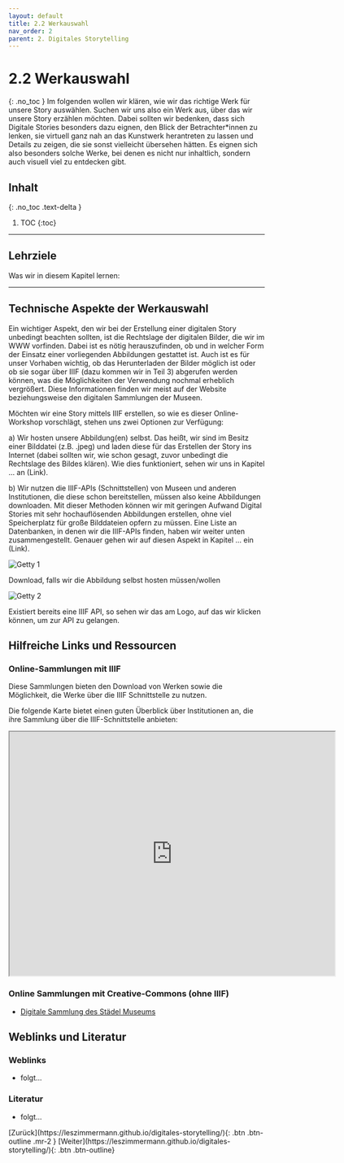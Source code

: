 ```yaml
---
layout: default
title: 2.2 Werkauswahl
nav_order: 2
parent: 2. Digitales Storytelling
---
```

# 2.2 Werkauswahl
{: .no_toc }
Im folgenden wollen wir klären, wie wir das richtige Werk für unsere Story auswählen. Suchen wir uns also ein Werk aus, über das wir unsere Story erzählen möchten. Dabei sollten wir bedenken, dass sich Digitale Stories besonders dazu eignen, den Blick der Betrachter*innen zu lenken, sie virtuell ganz nah an das Kunstwerk herantreten zu lassen und Details zu zeigen, die sie sonst vielleicht übersehen hätten. Es eignen sich also besonders solche Werke, bei denen es nicht nur inhaltlich, sondern auch visuell viel zu entdecken gibt. 

## Inhalt
{: .no_toc .text-delta }

1. TOC
{:toc}

---

## Lehrziele
Was wir in diesem Kapitel lernen:

---

## Technische Aspekte der Werkauswahl
Ein wichtiger Aspekt, den wir bei der Erstellung einer digitalen Story unbedingt beachten sollten, ist die Rechtslage der digitalen Bilder, die wir im WWW vorfinden. Dabei ist es nötig herauszufinden, ob und in welcher Form der Einsatz einer vorliegenden Abbildungen gestattet ist. Auch ist es für unser Vorhaben wichtig, ob das Herunterladen der Bilder möglich ist oder ob sie sogar über IIIF (dazu kommen wir in Teil 3) abgerufen werden können, was die Möglichkeiten der Verwendung nochmal erheblich vergrößert.  Diese Informationen finden wir meist auf der Website beziehungsweise den digitalen Sammlungen der Museen.

Möchten wir eine Story mittels IIIF erstellen, so wie es dieser Online-Workshop vorschlägt, stehen uns zwei Optionen zur Verfügung:

a) Wir hosten unsere Abbildung(en) selbst. Das heißt, wir sind im Besitz einer Bilddatei (z.B. .jpeg) und laden diese für das Erstellen der Story ins Internet (dabei sollten wir, wie schon gesagt, zuvor unbedingt die Rechtslage des Bildes klären). Wie dies funktioniert, sehen wir uns in Kapitel … an (Link).

b) Wir nutzen die IIIF-APIs (Schnittstellen) von Museen und anderen Institutionen, die diese schon bereitstellen, müssen also keine Abbildungen downloaden. Mit dieser Methoden können wir mit geringen Aufwand Digital Stories mit sehr hochauflösenden Abbildungen erstellen, ohne viel Speicherplatz für große Bilddateien opfern zu müssen. Eine Liste an Datenbanken, in denen wir die IIIF-APIs finden, haben wir weiter unten zusammengestellt. Genauer gehen wir auf diesen Aspekt in Kapitel … ein (Link).

![Getty 1](https://cdn.lesliepzimmermann.de/storytelling/2-2-1_Getty-1.jpg)

Download, falls wir die Abbildung selbst hosten müssen/wollen

![Getty 2](https://cdn.lesliepzimmermann.de/storytelling/2-2-1_Getty-2.jpg)

Existiert bereits eine IIIF API, so sehen wir das am Logo, auf das wir klicken können, um zur API zu gelangen.

## Hilfreiche Links und Ressourcen 
### Online-Sammlungen mit IIIF
Diese Sammlungen bieten den Download von Werken sowie die Möglichkeit, die Werke über die IIIF Schnittstelle zu nutzen.

Die folgende Karte bietet einen guten Überblick über Institutionen an, die ihre Sammlung über die IIIF-Schnittstelle anbieten:

<iframe src="https://www.google.com/maps/d/embed?mid=1faJRKJpj2Vau__RDwt8af040x0GTVozp" width="640" height="480"></iframe>

### Online Sammlungen mit Creative-Commons (ohne IIIF)
- [Digitale Sammlung des Städel Museums](https://sammlung.staedelmuseum.de/de)

## Weblinks und Literatur
### Weblinks
- folgt...
### Literatur
- folgt...

<span class="fs-8">
[Zurück](https://leszimmermann.github.io/digitales-storytelling/){: .btn .btn-outline .mr-2 } 
</span>
<span class="fs-8">
[Weiter](https://leszimmermann.github.io/digitales-storytelling/){: .btn .btn-outline}
</span>